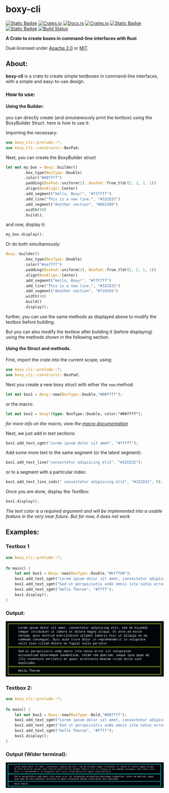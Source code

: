 # boxy-cli
[![Static Badge](https://img.shields.io/badge/GitHub-BastaMasta%2Fboxy--cli-blue?style=flat-square&logo=github)](https://github.com/BastaMasta/boxy-cli)
[![Crates.io](https://img.shields.io/crates/v/boxy-cli?style=flat-square&logo=rust)](https://crates.io/crates/boxy-cli)
[![Docs.rs](https://img.shields.io/badge/docs.rs-boxy--cli-66c2a5?style=flat-square&logo=docs.rs)](https://docs.rs/boxy-cli/latest/)
[![Crates.io](https://img.shields.io/crates/d/boxy-cli?style=flat-square)](https://crates.io/crates/boxy-cli)
[![Static Badge](https://img.shields.io/badge/license-Apache%202.0-blue?style=flat-square)](https://github.com/BastaMasta/boxy-cli/blob/main/LICENSE-APACHE)
[![Static Badge](https://img.shields.io/badge/license-MIT-blue?style=flat-square)](https://github.com/BastaMasta/boxy-cli/blob/main/LICENSE-MIT)
[![Build Status](https://img.shields.io/github/actions/workflow/status/BastaMasta/boxy-cli/rust.yml?branch=main&style=flat-square)](https://github.com/BastaMasta/boxy-cli/actions/workflows/rust.yml?query=branch%3Amain)


**A Crate to create boxes in command-line interfaces with Rust**

Dual-licensed under [Apache 2.0](https://github.com/BastaMasta/boxy-cli/blob/main/LICENSE-APACHE) or [MIT](https://github.com/BastaMasta/boxy-cli/blob/main/LICENSE-MIT).

## About:
**boxy-cli** is a crate to create simple textboxes in command-line interfaces, with a simple and easy-to-use design.

### How to use:

#### Using the Builder:
you can directly create (and simutaneously print the textbox) using the BoxyBuilder Struct. here is how to use it:

Importing the necessary:

```rust
use boxy_cli::prelude::*;
use boxy_cli::constructs::BoxPad;
```

Next, you can create the BoxyBuilder struct

```rust
let mut my_box = Boxy::builder()
        .box_type(BoxType::Double)
        .color("#00ffff")
        .padding(BoxPad::uniform(1), BoxPad::from_tldr(2, 2, 1, 1))
        .align(BoxAlign::Center)
        .add_segment("Hello, Boxy!", "#ffffff")
        .add_line("This is a new line.", "#32CD32")
        .add_segment("Another section", "#663399")
        .width(50)
        .build();
```

and now, display it:

```rust
my_box.display();
```

Or do both simultanrously:
```rust
Boxy::builder()
        .box_type(BoxType::Double)
        .color("#aaffff")
        .padding(BoxPad::uniform(1), BoxPad::from_tldr(2, 2, 1, 1))
        .align(BoxAlign::Center)
        .add_segment("Hello, Boxy!", "#ffffff")
        .add_line("This is a new line.", "#32CD32")
        .add_segment("Another section", "#f19356")
        .width(50)
        .build()
        .display();
```

further, you can use the same methods as displayed above to modify the textbox before building.

But you can also modify the textbox after building it (before displaying) using the methods shown in the following section.

#### Using the Struct and methods.

First, import the crate into the current scope, using:

```rust
use boxy_cli::prelude::*;
use boxy_cli::constructs::BoxPad;
```

Next you create a new boxy struct with either the ```new``` method:

```rust
let mut box1 = Boxy::new(BoxType::Double,"#00ffff");
```
or the macro:

```rust
let mut box2 = boxy!(type: BoxType::Double, color:"#00ffff");
```
*for more info on the macro, view the [macro documentation](https://docs.rs/boxy-cli/0.1.0/boxy_cli/macro.boxy.html)*

Next, we just add in text sections:
```rust
box1.add_text_sgmt("Lorem ipsum dolor sit amet", "#fffff");
```
Add some more text to the same segment (or the latest segment):
```rust
box1.add_text_line("consectetur adipiscing elit", "#32CD32");
```
or to a segment with a particular index:
```rust
box1.add_text_line_indx(" consectetur adipiscing elit", "#32CD32", 0);
```
Once you are done, display the TextBox:
```rust
box1.display();
```

*The text color is a required argument and will be implemented into a usable feature in the very near future. But for now, it does not work*


## Examples:

### Textbox 1

```rust
use boxy_cli::prelude::*;

fn main() {
    let mut box1 = Boxy::new(BoxType::Double,"#bfff00");
    box1.add_text_sgmt("Lorem ipsum dolor sit amet, consectetur adipiscing elit, sed do eiusmod tempor incididunt ut labore et dolore magna aliqua. Ut enim ad minim veniam, quis nostrud exercitation ullamco laboris nisi ut aliquip ex ea commodo consequat. Duis aute irure dolor in reprehenderit in voluptate velit esse cillum dolore eu fugiat nulla pariatur", "#ffff");
    box1.add_text_sgmt("Sed ut perspiciatis unde omnis iste natus error sit voluptatem accusantium doloremque laudantium, totam rem aperiam, eaque ipsa quae ab illo inventore veritatis et quasi architecto beatae vitae dicta sunt explicabo.", "#ffff");
    box1.add_text_sgmt("Hello Theree", "#ffff");
    box1.display();
}
```
### Output:
![First textbox, lime green, double borders](readme-assets/textbox1.jpg)

### Textbox 2:

```rust
use boxy_cli::prelude::*;

fn main() {
    let mut box1 = Boxy::new(BoxType::Bold,"#00ffff");
    box1.add_text_sgmt("Lorem ipsum dolor sit amet, consectetur adipiscing elit, sed do eiusmod tempor incididunt ut labore et dolore magna aliqua. Ut enim ad minim veniam, quis nostrud exercitation ullamco laboris nisi ut aliquip ex ea commodo consequat. Duis aute irure dolor in reprehenderit in voluptate velit esse cillum dolore eu fugiat nulla pariatur", "#ffff");
    box1.add_text_sgmt("Sed ut perspiciatis unde omnis iste natus error sit voluptatem accusantium doloremque laudantium, totam rem aperiam, eaque ipsa quae ab illo inventore veritatis et quasi architecto beatae vitae dicta sunt explicabo.", "#ffff");
    box1.add_text_sgmt("Hello Theree", "#ffff");
    box1.display();
}
```

### Output (Wider terminal):
![Second textbox, Cyan Blue, Bold borders](readme-assets/textbox2.jpg)



